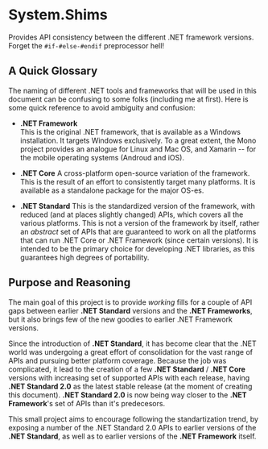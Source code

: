 # System.Shims

Provides API consistency between the different .NET framework versions. Forget the `#if-#else-#endif` preprocessor hell!

## A Quick Glossary

The naming of different .NET tools and frameworks that will be used in this document can be confusing to some folks (including me at first). Here is some quick reference to avoid ambiguity and confusion:

- **.NET Framework**  
  This is the original .NET framework, that is available as a Windows installation. It targets Windows exclusively. To a great extent, the Mono project provides an analogue for Linux and Mac OS, and Xamarin -- for the mobile operating systems (Androud and iOS).   

 - **.NET Core**
  A cross-platform open-source variation of the framework. This is the result of an effort to consistently target many platforms. It is available as a standalone package for the major OS-es.

 - **.NET Standard**
  This is the standardized version of the framework, with reduced (and at places slightly changed) APIs, which covers all the various platforms. This is not a version of the framework by itself, rather an *abstract* set of APIs that are guaranteed to work on all the platforms that can run .NET Core or .NET Framework (since certain versions). 
  It is intended to be the primary choice for developing .NET libraries, as this guarantees high degrees of portability.

## Purpose and Reasoning

The main goal of this project is to provide *working* fills for a couple of API gaps between earlier **.NET Standard** versions and the **.NET Frameworks**, but it also brings few of the new goodies to earlier .NET Framework versions.

Since the introduction of **.NET Standard**, it has become clear that the .NET world was undergoing a great effort of consolidation for the vast range of APIs and pursuing better platform coverage. Because the job was complicated, it lead to the creation of a few **.NET Standard** / **.NET Core** versions with increasing set of supported APIs with each release, having **.NET Standard 2.0** as the latest stable release (at the moment of creating this document). **.NET Standard 2.0** is now being way closer to the **.NET Framework**'s set of APIs than it's predecesors.

This small project aims to encourage following the standartization trend, by exposing a number of the .NET Standard 2.0 APIs to earlier versions of the **.NET Standard**, as well as to earlier versions of the **.NET Framework** itself. 
